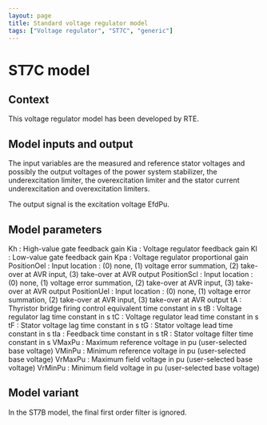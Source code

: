 ```yaml
---
layout: page
title: Standard voltage regulator model
tags: ["Voltage regulator", "ST7C", "generic"]
---
```

# ST7C model

## Context

This voltage regulator model has been developed by RTE.

## Model inputs and output

The input variables are the measured and reference stator voltages and possibly the output voltages of the power system stabilizer, the underexcitation limiter, the overexcitation limiter and the stator current underexcitation and overexcitation limiters.

The output signal is the excitation voltage EfdPu.

## Model parameters

Kh : High-value gate feedback gain
Kia : Voltage regulator feedback gain
Kl : Low-value gate feedback gain
Kpa : Voltage regulator proportional gain
PositionOel : Input location : (0) none, (1) voltage error summation, (2) take-over at AVR input, (3) take-over at AVR output
PositionScl : Input location : (0) none, (1) voltage error summation, (2) take-over at AVR input, (3) take-over at AVR output
PositionUel : Input location : (0) none, (1) voltage error summation, (2) take-over at AVR input, (3) take-over at AVR output
tA : Thyristor bridge firing control equivalent time constant in s
tB : Voltage regulator lag time constant in s
tC : Voltage regulator lead time constant in s
tF : Stator voltage lag time constant in s
tG : Stator voltage lead time constant in s
tIa : Feedback time constant in s
tR : Stator voltage filter time constant in s
VMaxPu : Maximum reference voltage in pu (user-selected base voltage)
VMinPu : Minimum reference voltage in pu (user-selected base voltage)
VrMaxPu : Maximum field voltage in pu (user-selected base voltage)
VrMinPu : Minimum field voltage in pu (user-selected base voltage)

## Model variant

In the ST7B model, the final first order filter is ignored.
